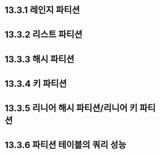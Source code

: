 # 13.3.1 레인지 파티션

# 13.3.2 리스트 파티션

# 13.3.3 해시 파티션

# 13.3.4 키 파티션

# 13.3.5 리니어 해시 파티션/리니어 키 파티션

# 13.3.6 파티션 테이블의 쿼리 성능
